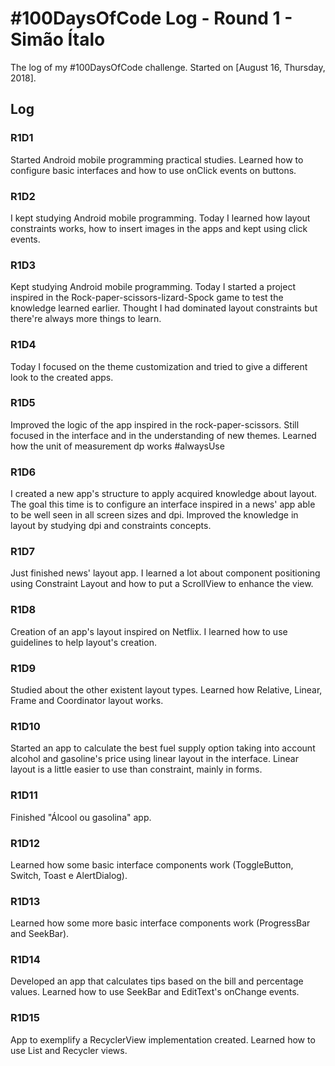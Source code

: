 # #100DaysOfCode Log - Round 1 - Simão Ítalo

The log of my #100DaysOfCode challenge. Started on [August 16, Thursday, 2018].

## Log

### R1D1

Started Android mobile programming practical studies. Learned how to configure basic interfaces and how to use onClick events on buttons.

### R1D2

I kept studying Android mobile programming. Today I learned how layout constraints works, how to insert images in the apps and kept using click events.

### R1D3

Kept studying Android mobile programming. Today I started a project inspired in the Rock-paper-scissors-lizard-Spock game to test the knowledge learned earlier. Thought I had dominated layout constraints but there're always more things to learn.

### R1D4

Today I focused on the theme customization and tried to give a different look to the created apps.

### R1D5

Improved the logic of the app inspired in the rock-paper-scissors. Still focused in the interface and in the understanding of new themes. Learned how the unit of measurement dp works #alwaysUse

### R1D6

I created a new app's structure to apply acquired knowledge about layout. The goal this time is to configure an interface inspired in a news' app able to be well seen in all screen sizes and dpi.
Improved the knowledge in layout by studying dpi and constraints concepts.

### R1D7

Just finished news' layout app. I learned a lot about component positioning using Constraint Layout and how to put a ScrollView to enhance the view.

### R1D8

Creation of an app's layout inspired on Netflix. I learned how to use guidelines to help layout's creation.

### R1D9

Studied about the other existent layout types. Learned how Relative, Linear, Frame and Coordinator layout works.

### R1D10

Started an app to calculate the best fuel supply option taking into account alcohol and gasoline's price using linear layout in the interface. Linear layout is a little easier to use than constraint, mainly in forms.

### R1D11

Finished "Álcool ou gasolina" app.

### R1D12

Learned how some basic interface components work (ToggleButton, Switch, Toast e AlertDialog).

### R1D13

Learned how some more basic interface components work (ProgressBar and SeekBar).

### R1D14

Developed an app that calculates tips based on the bill and percentage values. Learned how to use SeekBar and EditText's onChange events.

### R1D15

App to exemplify a RecyclerView implementation created. Learned how to use List and Recycler views.